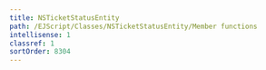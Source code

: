 ```yaml
---
title: NSTicketStatusEntity
path: /EJScript/Classes/NSTicketStatusEntity/Member functions
intellisense: 1
classref: 1
sortOrder: 8304
---
```





